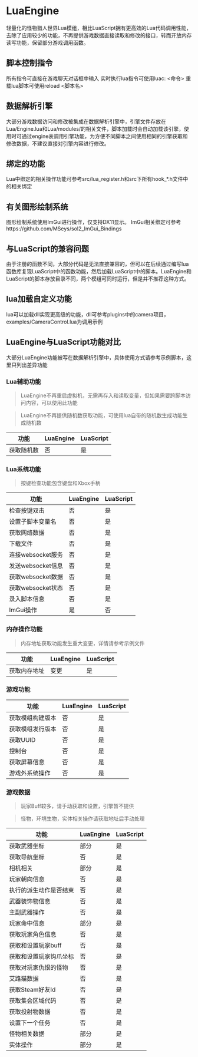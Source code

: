 # LuaEngine

轻量化的怪物猎人世界Lua模组，相比LuaScript拥有更高效的Lua代码调用性能，去除了应用较少的功能，不再提供游戏数据直接读取和修改的接口，转而开放内存读写功能，保留部分游戏调用函数。



## 脚本控制指令

所有指令可直接在游戏聊天对话框中输入
实时执行lua指令可使用luac: <命令>
重载lua脚本可使用reload <脚本名>



## 数据解析引擎

大部分游戏数据访问和修改被集成在数据解析引擎中，引擎文件存放在Lua/Engine.lua和Lua/modules/的相关文件，脚本加载时会自动加载该引擎，使用时可通过engine表调用引擎功能，为方便不同脚本之间使用相同的引擎获取和修改数据，不建议直接对引擎内容进行修改。



## 绑定的功能

Lua中绑定的相关操作功能可参考src/lua_register.h和src下所有hook_*.h文件中的相关绑定




## 有关图形绘制系统

图形绘制系统使用ImGui进行操作，仅支持DX11显示。
ImGui相关绑定可参考https://github.com/MSeys/sol2_ImGui_Bindings



## 与LuaScript的兼容问题

由于注册的函数不同，大部分代码是无法直接兼容的，但可以在后续通过编写lua函数库复现LuaScript中的函数功能，然后加载LuaScript中的脚本。LuaEngine和LuaScript的脚本存放目录不同，两个模组可同时运行，但是并不推荐这种方式。



## lua加载自定义功能

lua可以加载dll实现更高级的功能，dll可参考plugins中的camera项目，examples/CameraControl.lua为调用示例



## LuaEngine与LuaScript功能对比
大部分LuaEngine功能被写在数据解析引擎中，具体使用方式请参考示例脚本，这里只列出差异功能

### Lua辅助功能

> LuaEngine不再重启虚拟机，无需再存入和读取变量，但如果需要跨脚本访问内容，可以使用此功能

> LuaEngine不再提供随机数获取功能，可使用lua自带的随机数生成功能生成随机数

|功能|LuaEngine|LuaScript|
|--|--|--|
| 获取随机数 | 否 | 是 |

### Lua系统功能

> 按键检查功能包含键盘和Xbox手柄

|功能|LuaEngine|LuaScript|
|--|--|--|
| 检查按键双击 | 否 | 是 |
| 设置子脚本变量名 | 否 | 是 |
| 获取网络数据 | 否 | 是 |
| 下载文件 | 否 | 是 |
| 连接websocket服务 | 否 | 是 |
| 发送websocket信息 | 否 | 是 |
| 获取websocket数据 | 否 | 是 |
| 获取websocket状态 | 否 | 是 |
| 录入脚本信息 | 否 | 是 |
| ImGui操作 | 是 | 否 |


### 内存操作功能

> 内存地址获取功能发生重大变更，详情请参考示例文件

|功能|LuaEngine|LuaScript|
|--|--|--|
| 获取内存地址 | 变更 | 是 |

### 游戏功能

|功能|LuaEngine|LuaScript|
|--|--|--|
| 获取模组构建版本 | 否 | 是 |
| 获取模组发行版本 | 否 | 是 |
| 获取UUID | 否 | 是 |
| 控制台 | 否 | 是 |
| 获取屏幕信息 | 否 | 是 |
| 游戏外系统操作 | 否 | 是 |

### 游戏数据

> 玩家Buff较多，请手动获取和设置，引擎暂不提供

> 怪物，环境生物，实体相关操作请获取地址后手动处理

|功能|LuaEngine|LuaScript|
|--|--|--|
| 获取武器坐标 | 部分 | 是 |
| 获取导航坐标 | 否 | 是 |
| 相机相关 | 部分 | 是 |
| 玩家朝向信息 | 否 | 是 |
| 执行的派生动作是否结束 | 否 | 是 |
| 武器装饰物信息 | 否 | 是 |
| 主副武器操作 | 否 | 是 |
| 玩家命中信息 | 部分 | 是 |
| 获取玩家角色信息 | 否 | 是 |
| 获取和设置玩家buff | 否 | 是 |
| 获取和设置玩家钩爪坐标 | 否 | 是 |
| 获取对玩家仇恨的怪物 | 否 | 是 |
| 艾路猫数据 | 否 | 是 |
| 获取Steam好友Id | 否 | 是 |
| 获取集会区域代码 | 否 | 是 |
| 获取投射物数据 | 否 | 是 |
| 设置下一个任务 | 否 | 是 |
| 怪物相关数据 | 部分 | 是 |
| 实体操作 | 部分 | 是 |